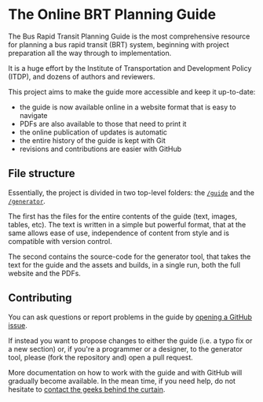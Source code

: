 # The Online BRT Planning Guide

The Bus Rapid Transit Planning Guide is the most comprehensive resource for
planning a bus rapid transit (BRT) system, beginning with project preparation
all the way through to implementation.

It is a huge effort by the Institute of Transportation and Development Policy
(ITDP), and dozens of authors and reviewers.

This project aims to make the guide more accessible and keep it up-to-date:

 - the guide is now available online in a website format that is easy to navigate
 - PDFs are also available to those that need to print it
 - the online publication of updates is automatic
 - the entire history of the guide is kept with Git
 - revisions and contributions are easier with GitHub


## File structure

Essentially, the project is divided in two top-level folders: the
[`/guide`](guide) and the [`/generator`](generator).

The first has the files for the entire contents of the guide (text, images,
tables, etc).  The text is written in a simple but powerful format, that at the
same allows ease of use, independence of content from style and is compatible
with version control.

The second contains the source-code for the generator tool, that takes the text
for the guide and the assets and builds, in a single run, both the full website
and the PDFs.


## Contributing

You can ask questions or report problems in the guide by [opening a GitHub
issue](https://github.com/protocubo/the-online-brt-planning-guide/issues/new).

If instead you want to propose changes to either the guide (i.e. a typo fix or
a new section) or, if you're a programmer or a designer, to the generator tool,
please (fork the repository and) open a pull request.

More documentation on how to work with the guide and with GitHub will gradually
become available. In the mean time, if you need help, do not hesitate to
[contact the geeks behind the curtain](mailto:contato@protocubo.io).

